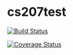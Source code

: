 # cs207test

[![Build Status](https://travis-ci.org/yluo24/cs207test.svg?branch=master)](https://travis-ci.org/yluo24/cs207test.svg?branch=master)

[![Coverage Status](https://coveralls.io/repos/github/yluo24/cs207test/badge.svg?branch=master&maxAge=0)](https://coveralls.io/github/yluo24/cs207test?branch=master)